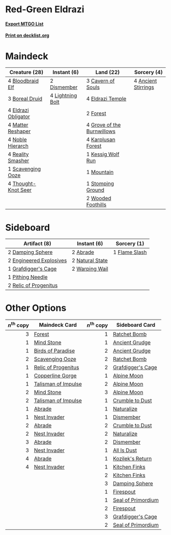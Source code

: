 # Red-Green Eldrazi

#### [Export MTGO List](../collection/Red-Green%20Eldrazi/Red-Green%20Eldrazi.txt)
#### [Print on decklist.org](http://decklist.org/?deckmain=4%09Ancient%20Stirrings%0A4%09Bloodbraid%20Elf%0A3%09Boreal%20Druid%0A3%09Cavern%20of%20Souls%0A2%09Dismember%0A4%09Eldrazi%20Obligator%0A4%09Eldrazi%20Temple%0A2%09Forest%0A4%09Grove%20of%20the%20Burnwillows%0A4%09Karplusan%20Forest%0A1%09Kessig%20Wolf%20Run%0A4%09Lightning%20Bolt%0A4%09Matter%20Reshaper%0A1%09Mountain%0A4%09Noble%20Hierarch%0A4%09Reality%20Smasher%0A1%09Scavenging%20Ooze%0A1%09Stomping%20Ground%0A4%09Thought-Knot%20Seer%0A2%09Wooded%20Foothills&deckside=2%09Abrade%0A2%09Damping%20Sphere%0A2%09Engineered%20Explosives%0A1%09Flame%20Slash%0A1%09Grafdigger's%20Cage%0A2%09Natural%20State%0A1%09Pithing%20Needle%0A2%09Relic%20of%20Progenitus%0A2%09Warping%20Wail)
# Maindeck

|                                        Creature (28)                                         |                                        Instant (6)                                        |                                              Land (22)                                              |                                         Sorcery (4)                                          |
|----------------------------------------------------------------------------------------------|-------------------------------------------------------------------------------------------|-----------------------------------------------------------------------------------------------------|----------------------------------------------------------------------------------------------|
|4 [Bloodbraid Elf](http://gatherer.wizards.com/Pages/Card/Details.aspx?multiverseid=423509)   |2 [Dismember](http://gatherer.wizards.com/Pages/Card/Details.aspx?multiverseid=397830)     |3 [Cavern of Souls](http://gatherer.wizards.com/Pages/Card/Details.aspx?multiverseid=426057)         |4 [Ancient Stirrings](http://gatherer.wizards.com/Pages/Card/Details.aspx?multiverseid=442148)|
|3 [Boreal Druid](http://gatherer.wizards.com/Pages/Card/Details.aspx?multiverseid=121193)     |4 [Lightning Bolt](http://gatherer.wizards.com/Pages/Card/Details.aspx?multiverseid=234704)|4 [Eldrazi Temple](http://gatherer.wizards.com/Pages/Card/Details.aspx?multiverseid=397690)          |                                                                                              |
|4 [Eldrazi Obligator](http://gatherer.wizards.com/Pages/Card/Details.aspx?multiverseid=407606)|                                                                                           |2 [Forest](http://gatherer.wizards.com/Pages/Card/Details.aspx?multiverseid=439605)                  |                                                                                              |
|4 [Matter Reshaper](http://gatherer.wizards.com/Pages/Card/Details.aspx?multiverseid=407516)  |                                                                                           |4 [Grove of the Burnwillows](http://gatherer.wizards.com/Pages/Card/Details.aspx?multiverseid=438804)|                                                                                              |
|4 [Noble Hierarch](http://gatherer.wizards.com/Pages/Card/Details.aspx?multiverseid=397709)   |                                                                                           |4 [Karplusan Forest](http://gatherer.wizards.com/Pages/Card/Details.aspx?multiverseid=420922)        |                                                                                              |
|4 [Reality Smasher](http://gatherer.wizards.com/Pages/Card/Details.aspx?multiverseid=407517)  |                                                                                           |1 [Kessig Wolf Run](http://gatherer.wizards.com/Pages/Card/Details.aspx?multiverseid=373323)         |                                                                                              |
|1 [Scavenging Ooze](http://gatherer.wizards.com/Pages/Card/Details.aspx?multiverseid=425959)  |                                                                                           |1 [Mountain](http://gatherer.wizards.com/Pages/Card/Details.aspx?multiverseid=439604)                |                                                                                              |
|4 [Thought-Knot Seer](http://gatherer.wizards.com/Pages/Card/Details.aspx?multiverseid=407519)|                                                                                           |1 [Stomping Ground](http://gatherer.wizards.com/Pages/Card/Details.aspx?multiverseid=405110)         |                                                                                              |
|                                                                                              |                                                                                           |2 [Wooded Foothills](http://gatherer.wizards.com/Pages/Card/Details.aspx?multiverseid=405116)        |                                                                                              |


# Sideboard

|                                           Artifact (8)                                           |                                       Instant (6)                                        |                                      Sorcery (1)                                       |
|--------------------------------------------------------------------------------------------------|------------------------------------------------------------------------------------------|----------------------------------------------------------------------------------------|
|2 [Damping Sphere](http://gatherer.wizards.com/Pages/Card/Details.aspx?multiverseid=443101)       |2 [Abrade](http://gatherer.wizards.com/Pages/Card/Details.aspx?multiverseid=430772)       |1 [Flame Slash](http://gatherer.wizards.com/Pages/Card/Details.aspx?multiverseid=368536)|
|2 [Engineered Explosives](http://gatherer.wizards.com/Pages/Card/Details.aspx?multiverseid=370549)|2 [Natural State](http://gatherer.wizards.com/Pages/Card/Details.aspx?multiverseid=407646)|                                                                                        |
|1 [Grafdigger's Cage](http://gatherer.wizards.com/Pages/Card/Details.aspx?multiverseid=426046)    |2 [Warping Wail](http://gatherer.wizards.com/Pages/Card/Details.aspx?multiverseid=407522) |                                                                                        |
|1 [Pithing Needle](http://gatherer.wizards.com/Pages/Card/Details.aspx?multiverseid=425815)       |                                                                                          |                                                                                        |
|2 [Relic of Progenitus](http://gatherer.wizards.com/Pages/Card/Details.aspx?multiverseid=205326)  |                                                                                          |                                                                                        |


# Other Options

|*n*<sup>th</sup> copy|                                        Maindeck Card                                         |*n*<sup>th</sup> copy|                                       Sideboard Card                                        |
|--------------------:|----------------------------------------------------------------------------------------------|--------------------:|---------------------------------------------------------------------------------------------|
|                    3|[Forest](http://gatherer.wizards.com/Pages/Card/Details.aspx?multiverseid=439605)             |                    1|[Ratchet Bomb](http://gatherer.wizards.com/Pages/Card/Details.aspx?multiverseid=205482)      |
|                    1|[Mind Stone](http://gatherer.wizards.com/Pages/Card/Details.aspx?multiverseid=438785)         |                    1|[Ancient Grudge](http://gatherer.wizards.com/Pages/Card/Details.aspx?multiverseid=425913)    |
|                    1|[Birds of Paradise](http://gatherer.wizards.com/Pages/Card/Details.aspx?multiverseid=416933)  |                    2|[Ancient Grudge](http://gatherer.wizards.com/Pages/Card/Details.aspx?multiverseid=425913)    |
|                    2|[Scavenging Ooze](http://gatherer.wizards.com/Pages/Card/Details.aspx?multiverseid=425959)    |                    2|[Ratchet Bomb](http://gatherer.wizards.com/Pages/Card/Details.aspx?multiverseid=205482)      |
|                    1|[Relic of Progenitus](http://gatherer.wizards.com/Pages/Card/Details.aspx?multiverseid=205326)|                    2|[Grafdigger's Cage](http://gatherer.wizards.com/Pages/Card/Details.aspx?multiverseid=426046) |
|                    1|[Copperline Gorge](http://gatherer.wizards.com/Pages/Card/Details.aspx?multiverseid=209408)   |                    1|[Alpine Moon](http://gatherer.wizards.com/Pages/Card/Details.aspx?multiverseid=447264)       |
|                    1|[Talisman of Impulse](http://gatherer.wizards.com/Pages/Card/Details.aspx?multiverseid=39600) |                    2|[Alpine Moon](http://gatherer.wizards.com/Pages/Card/Details.aspx?multiverseid=447264)       |
|                    2|[Mind Stone](http://gatherer.wizards.com/Pages/Card/Details.aspx?multiverseid=438785)         |                    3|[Alpine Moon](http://gatherer.wizards.com/Pages/Card/Details.aspx?multiverseid=447264)       |
|                    2|[Talisman of Impulse](http://gatherer.wizards.com/Pages/Card/Details.aspx?multiverseid=39600) |                    1|[Crumble to Dust](http://gatherer.wizards.com/Pages/Card/Details.aspx?multiverseid=401850)   |
|                    1|[Abrade](http://gatherer.wizards.com/Pages/Card/Details.aspx?multiverseid=430772)             |                    1|[Naturalize](http://gatherer.wizards.com/Pages/Card/Details.aspx?multiverseid=442755)        |
|                    1|[Nest Invader](http://gatherer.wizards.com/Pages/Card/Details.aspx?multiverseid=423494)       |                    1|[Dismember](http://gatherer.wizards.com/Pages/Card/Details.aspx?multiverseid=397830)         |
|                    2|[Abrade](http://gatherer.wizards.com/Pages/Card/Details.aspx?multiverseid=430772)             |                    2|[Crumble to Dust](http://gatherer.wizards.com/Pages/Card/Details.aspx?multiverseid=401850)   |
|                    2|[Nest Invader](http://gatherer.wizards.com/Pages/Card/Details.aspx?multiverseid=423494)       |                    2|[Naturalize](http://gatherer.wizards.com/Pages/Card/Details.aspx?multiverseid=442755)        |
|                    3|[Abrade](http://gatherer.wizards.com/Pages/Card/Details.aspx?multiverseid=430772)             |                    2|[Dismember](http://gatherer.wizards.com/Pages/Card/Details.aspx?multiverseid=397830)         |
|                    3|[Nest Invader](http://gatherer.wizards.com/Pages/Card/Details.aspx?multiverseid=423494)       |                    1|[All Is Dust](http://gatherer.wizards.com/Pages/Card/Details.aspx?multiverseid=397750)       |
|                    4|[Abrade](http://gatherer.wizards.com/Pages/Card/Details.aspx?multiverseid=430772)             |                    1|[Kozilek's Return](http://gatherer.wizards.com/Pages/Card/Details.aspx?multiverseid=407608)  |
|                    4|[Nest Invader](http://gatherer.wizards.com/Pages/Card/Details.aspx?multiverseid=423494)       |                    1|[Kitchen Finks](http://gatherer.wizards.com/Pages/Card/Details.aspx?multiverseid=370458)     |
|                     |                                                                                              |                    2|[Kitchen Finks](http://gatherer.wizards.com/Pages/Card/Details.aspx?multiverseid=370458)     |
|                     |                                                                                              |                    3|[Damping Sphere](http://gatherer.wizards.com/Pages/Card/Details.aspx?multiverseid=443101)    |
|                     |                                                                                              |                    1|[Firespout](http://gatherer.wizards.com/Pages/Card/Details.aspx?multiverseid=386289)         |
|                     |                                                                                              |                    1|[Seal of Primordium](http://gatherer.wizards.com/Pages/Card/Details.aspx?multiverseid=425960)|
|                     |                                                                                              |                    2|[Firespout](http://gatherer.wizards.com/Pages/Card/Details.aspx?multiverseid=386289)         |
|                     |                                                                                              |                    3|[Grafdigger's Cage](http://gatherer.wizards.com/Pages/Card/Details.aspx?multiverseid=426046) |
|                     |                                                                                              |                    2|[Seal of Primordium](http://gatherer.wizards.com/Pages/Card/Details.aspx?multiverseid=425960)|

